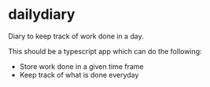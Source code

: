 # dailydiary
Diary to keep track of work done in a day.

This should be a typescript app which can do the following:
- Store work done in a given time frame
- Keep track of what is done everyday
